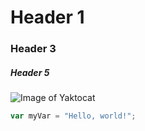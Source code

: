 # Header 1
### Header 3
##### Header 5 
![Image of Yaktocat](https://github.com/username/repository-name/blob/main/assets/images/yaktocat.png?raw=true)
```javascript
var myVar = "Hello, world!";

